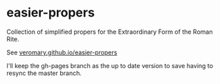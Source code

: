 # easier-propers
Collection of simplified propers for the Extraordinary Form of the Roman Rite.

See [veromary.github.io/easier-propers](http://veromary.github.io/easier-propers)

I'll keep the gh-pages branch as the up to date version to save having to resync the master branch.
